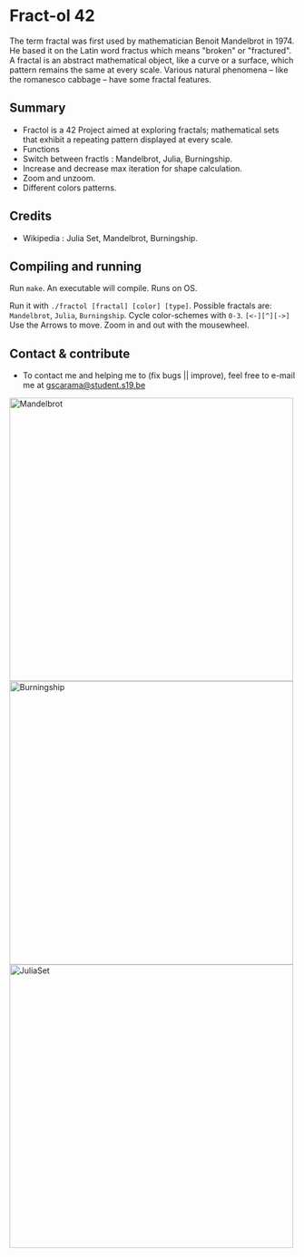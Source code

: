 # Fract-ol 42

The term fractal was first used by mathematician Benoit Mandelbrot in 1974. He based
it on the Latin word fractus which means "broken" or "fractured".
A fractal is an abstract mathematical object, like a curve or a surface, which pattern
remains the same at every scale.
Various natural phenomena – like the romanesco cabbage – have some fractal features.

## Summary

* Fractol is a 42 Project aimed at exploring fractals; mathematical sets that exhibit a repeating pattern displayed at every scale.
* Functions
* Switch between fractls : Mandelbrot, Julia, Burningship.
* Increase and decrease max iteration for shape calculation.
* Zoom and unzoom.
* Different colors patterns.

## Credits
* Wikipedia : Julia Set, Mandelbrot, Burningship.


## Compiling and running
Run `make`. An executable will compile. Runs on OS.

Run it with `./fractol [fractal] [color] [type]`. Possible fractals are: `Mandelbrot`, `Julia`,
`Burningship`. Cycle color-schemes with `0-3`. `[<-][^][->]` Use the Arrows to move. Zoom in and out with the
mousewheel.

## Contact & contribute
* To contact me and helping me to (fix bugs || improve), feel free to e-mail me at gscarama@student.s19.be

<img align="center" width="500" alt="Mandelbrot" src="https://user-images.githubusercontent.com/85752923/157450550-05220df2-a47f-4f37-8a90-88dba5913cb0.png">

<img align="center" width="500" alt="Burningship" src="https://user-images.githubusercontent.com/85752923/157449565-f4b2ddca-4c4c-4976-aca2-0fc8dc96274f.png">

<img align="center" width="500" alt="JuliaSet" src="https://user-images.githubusercontent.com/85752923/157451469-1c874626-1abd-47eb-bc7f-48e4277fe9b8.png">
